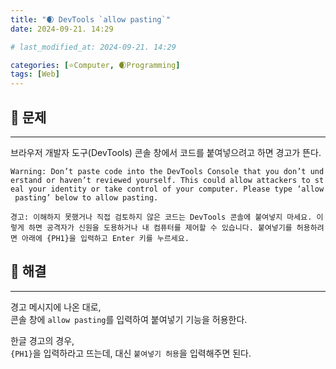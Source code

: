 ```yaml
---
title: "🌒 DevTools `allow pasting`"
date: 2024-09-21. 14:29

# last_modified_at: 2024-09-21. 14:29

categories: [⭐Computer, 🌒Programming]
tags: [Web]
---
```


## 💫 문제

---

브라우저 개발자 도구(DevTools) 콘솔 창에서 코드를 붙여넣으려고 하면 경고가 뜬다.  

`Warning: Don’t paste code into the DevTools Console that you don’t understand or haven’t reviewed yourself. This could allow attackers to steal your identity or take control of your computer. Please type ‘allow pasting’ below to allow pasting.`  

`경고: 이해하지 못했거나 직접 검토하지 않은 코드는 DevTools 콘솔에 붙여넣지 마세요. 이렇게 하면 공격자가 신원을 도용하거나 내 컴퓨터를 제어할 수 있습니다. 붙여넣기를 허용하려면 아래에 {PH1}을 입력하고 Enter 키를 누르세요.`  

## 💫 해결

---

경고 메시지에 나온 대로,  
콘솔 창에 `allow pasting`를 입력하여 붙여넣기 기능을 허용한다.  

한글 경고의 경우,  
`{PH1}`을 입력하라고 뜨는데, 대신 `붙여넣기 허용`을 입력해주면 된다.  

